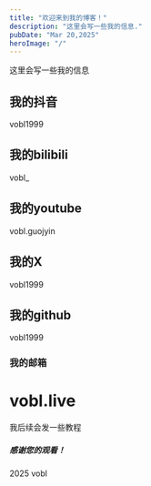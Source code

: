 ```yaml
---
title: "欢迎来到我的博客！"
description: "这里会写一些我的信息."
pubDate: "Mar 20,2025"
heroImage: "/"
---
```


这里会写一些我的信息
## 我的抖音
vobl1999



## 我的bilibili
vobl_

## 我的youtube
vobl.guojyin

## 我的X
vobl1999

## 我的github
vobl1999

### 我的邮箱
# vobl.live

我后续会发一些教程
##### 感谢您的观看！
2025 vobl
